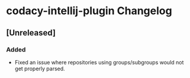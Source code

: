 <!-- Keep a Changelog guide -> https://keepachangelog.com -->

# codacy-intellij-plugin Changelog

## [Unreleased]

### Added

- Fixed an issue where repositories using groups/subgroups would not get properly parsed.
